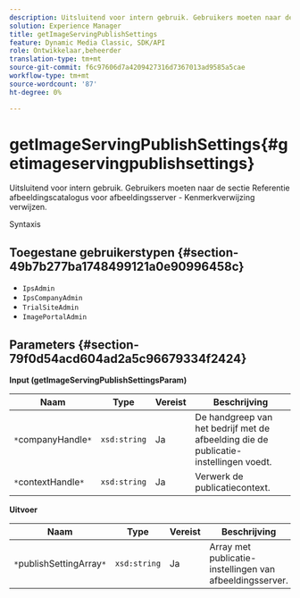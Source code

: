 ```yaml
---
description: Uitsluitend voor intern gebruik. Gebruikers moeten naar de sectie Referentie afbeeldingscatalogus voor afbeeldingsserver - Kenmerkverwijzing verwijzen.
solution: Experience Manager
title: getImageServingPublishSettings
feature: Dynamic Media Classic, SDK/API
role: Ontwikkelaar,beheerder
translation-type: tm+mt
source-git-commit: f6c97606d7a4209427316d7367013ad9585a5cae
workflow-type: tm+mt
source-wordcount: '87'
ht-degree: 0%

---
```



# getImageServingPublishSettings{#getimageservingpublishsettings}

Uitsluitend voor intern gebruik. Gebruikers moeten naar de sectie Referentie afbeeldingscatalogus voor afbeeldingsserver - Kenmerkverwijzing verwijzen.

Syntaxis

## Toegestane gebruikerstypen {#section-49b7b277ba1748499121a0e90996458c}

* `IpsAdmin`
* `IpsCompanyAdmin`
* `TrialSiteAdmin`
* `ImagePortalAdmin`

## Parameters {#section-79f0d54acd604ad2a5c96679334f2424}

**Input (getImageServingPublishSettingsParam)**

| Naam | Type | Vereist | Beschrijving |
|---|---|---|---|
| `*`companyHandle`*` | `xsd:string` | Ja | De handgreep van het bedrijf met de afbeelding die de publicatie-instellingen voedt. |
| `*`contextHandle`*` | `xsd:string` | Ja | Verwerk de publicatiecontext. |

**Uitvoer**

| Naam | Type | Vereist | Beschrijving |
|---|---|---|---|
| `*`publishSettingArray`*` | `xsd:string` | Ja | Array met publicatie-instellingen van afbeeldingsserver. |

